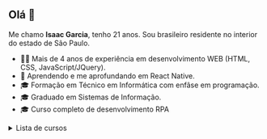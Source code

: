 ## Olá 👋

Me chamo **Isaac Garcia**, tenho 21 anos. Sou brasileiro residente no interior do estado de São Paulo. 

- 👨‍💻 Mais de 4 anos de experiência em desenvolvimento WEB (HTML, CSS, JavaScript/JQuery).
- 📱 Aprendendo e me aprofundando em React Native.
- 🎓 Formação em Técnico em Informática com enfâse em programação.
- 🎓 Graduado em Sistemas de Informação.
- 🎓 Curso completo de desenvolvimento RPA

<details> 
 <summary>Lista de cursos</summary> 
  
  
 | Curso | Horas | Local | 
 | :---: | :---: | :---: | 
 | Sistema de Informação | 3180 | UNIFEB | 

  
 </details>
